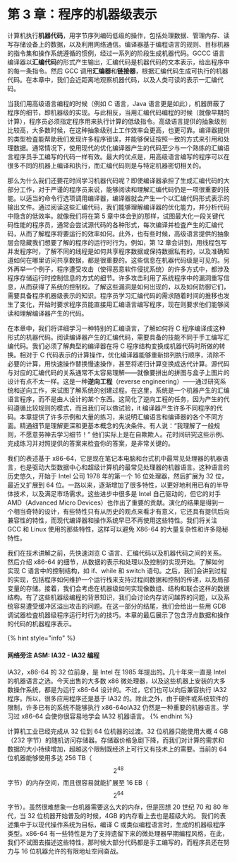 # 第 3 章：程序的机器级表示

计算机执行**机器代码**，用字节序列编码低级的操作，包括处理数据、管理内存、读写存储设备上的数据，以及利用网络通信。编译器基于编程语言的规则、目标机器的指令集和操作系统遵循的惯例，经过一系列的阶段生成机器代码。GCCC 语言编译器以**汇编代码**的形式产生输出，汇编代码是机器代码的文本表示，给出程序中的每一条指令。然后 GCC 调用**汇编器**和**链接器**，根据汇编代码生成可执行的机器代码。在本章中，我们会近距离地观察机器代码，以及人类可读的表示一汇编代码。

当我们用高级语言编程的时候（例如 C 语言，Java 语言更是如此），机器屏蔽了程序的细节，即机器级的实现。与此相反，当用汇编代码编程的时候（就像早期的计算），程序员必须指定程序用来执行计算的低级指令。高级语言提供的抽象级别比较高，大多数时候，在这种抽象级别上工作效率会更高，也更可靠。编译器提供的类型检査能帮助我们发现许多程序错误，并能够保证按照一致的方式来引用和处理数据。通常情况下，使用现代的优化编译器产生的代码至少与一个熟练的汇编语言程序员手工编写的代码一样有效。最大的优点是，用高级语言编写的程序可以在很多不同的机器上编译和执行，而汇编代码则是与特定机器密切相关的。

那么为什么我们还要花时间学习机器代码呢？即使编译器承担了生成汇编代码的大部分工作，对于严谨的程序员来说，能够阅读和理解汇编代码仍是一项很重要的技能。以适当的命令行选项调用编译器，编译器就会产生一个以汇编代码形式表示的输出文件。通过阅读这些汇编代码，我们能够理解编译器的优化能力，并分析代码中隐含的低效率。就像我们将在第 5 章中体会到的那样，试图最大化一段关键代码性能的程序员，通常会尝试源代码的各种形式，每次编译并检査产生的汇编代码，从而了解程序将要运行的效率如何。此外，也有些时候，高级语言提供的抽象层会隐藏我们想要了解的程序的运行时行为。例如，第 12 章会讲到，用线程包写并发程序时，了解不同的线程是如何共享程序数据或保持数据私有的，以及准确知道如何在哪里访问共享数据，都是很重要的。这些信息在机器代码级是可见的。另外再举一个例子，程序遭受攻击（使得恶意软件侵扰系统）的许多方式中，都涉及程序存储运行时控制信息的方式的细节。许多攻击利用了系统程序中的漏洞重写信息，从而获得了系统的控制权。了解这些漏洞是如何岀现的，以及如何防御它们，需要具备程序机器级表示的知识。程序员学习汇编代码的需求随着时间的推移也发生了变化，开始时要求程序员能直接用汇编语言编写程序，现在则要求他们能够阅读和理解编译器产生的代码。

在本章中，我们将详细学习一种特别的汇编语言，了解如何将 C 程序编译成这种形式的机器代码。阅读编译器产生的汇编代码，需要具备的技能不同于手工编写汇编代码。我们必须了解典型的编译器在将 C 程序结构变换成机器代码时所做的转换。相对于 C 代码表示的计算操作，优化编译器能够重新排列执行顺序，消除不必要的计算，用快速操作替换慢速操作，甚至将递归计算变换成迭代计算。源代码与对应的汇编代码的关系通常不太容易理解——就像要拼出的拼图与盒子上图片的设计有点不太一样。这是一种**逆向工程**（reverse engineering）——通过研究系统和逆向工作，来试图了解系统的创建过程。在这里，系统是一个机器产生的汇编语言程序，而不是由人设计的某个东西。这简化了逆向工程的任务，因为产生的代码遵循比较规则的模式，而且我们可以做试验，it 编译器产生许多不同程序的代码。本章提供了许多示例和大量的练习，来说明汇编语言和编译器的各个不同方面。精通细节是理解更深和更基本概念的先决条件。有人说：“我理解了一般规则，不愿意劳神去学习细节！” 他们实际上是在自欺欺人。花时间研究这些示例、完成练习并对照提供的答案来检査你的答案，是非常关键的。

我们的表述基于 x86-64，它是现在笔记本电脑和台式机中最常见处理器的机器语言，也是驱动大型数据中心和超级计算机的最常见处理器的机器语言。这种语言的历史悠久，开始于 Intel 公司 1978 年的第一个 16 位处理器，然后扩展为 32 位，最近又扩展到 64 位。一路以来，逐渐增加了很多特性，以更好地利用已有的半导体技术，以及满足市场需求。这些进步中很多是 Intel 自己驱动的，但它的对手 AMD（Advanced Micro Devices）也作出了重要的贡献。演化的结果是得到一个相当奇特的设计，有些特性只有从历史的观点来看才有意义，它还具有提供后向兼容性的特性，而现代编译器和操作系统早已不再使用这些特性。我们将关注 GCC 和 Linux 使用的那些特性，这样可以避免 X86-64 的大量复杂性和许多隐秘特性。

我们在技术讲解之前，先快速浏览 C 语言、汇编代码以及机器代码之间的关系。然后介绍 x86-64 的细节，从数据的表示和处理以及控制的实现开始。了解如何实现 C 语言中的控制结构，如 if、while 和 switch 语句。之后，我们会讲到过程的实现，包括程序如何维护一个运行栈来支持过程间数据和控制的传递，以及局部变量的存储。接着，我们会考虑在机器级如何实现像数组、结构和联合这样的数据结构。有了这些机器级编程的背景知识，我们会讨论内存访问越界的问题，以及系统容易遭受缓冲区溢出攻击的问题。在这一部分的结尾，我们会给出一些用 GDB 调试器检査机器级程序运行时行为的技巧。本章的最后展示了包含浮点数据和操作的代码的机器程序表示。

{% hint style="info" %}
#### 网络旁注 ASM: IA32 - IA32 编程

IA32，x86-64 的 32 位前身，是 Intel 在 1985 年提出的。几十年来一直是 Intel 的机器语言之选。今天出售的大多数 x86 微处理器，以及这些机器上安装的大多数操作系统，都是为运行 x86-64 设计的。不过，它们也可以向后兼容执行 IA32 程序。所以，很多应用程序还是基于 IA32 的。除此之外，由于硬件或系统软件的限制，许多已有的系统不能够执行 x86-64oIA32 仍然是一种重要的机器语言。学习过 x86-64 会使你很容易地学会 IA32 机器语言。
{% endhint %}

计算机工业已经完成从 32 位到 64 位机器的过渡。32 位机器只能使用大概 4 GB（232 字节）的随机访问存储器。存储器价格急剧下降，而我们对计算的需求和数据的大小持续增加，超越这个限制既经济上可行又有技术上的需要。当前的 64 位机器能够使用多达 256 TB（$$2^{48}$$字节）的内存空间，而且很容易就能扩展至 16 EB（$$2^{64}$$字节）。虽然很难想象一台机器需要这么大的内存，但是回想 20 世纪 70 和 80 年代，当 32 位机器开始普及的时候，4GB 的内存看上去也是超级大的。 我们的表述集中于以现代操作系统为目标，编译 C 或类似编程语言时，生成的机器级程序类型。x86-64 有一些特性是为了支持遗留下来的微处理器早期编程风格，在此，我们不试图去描述这些特性，那时候大部分代码都是手工编写的，而程序员还在努力与 16 位机器允许的有限地址空间奋战。
